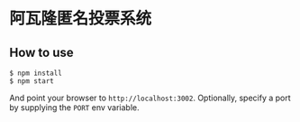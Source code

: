 
# 阿瓦隆匿名投票系统

## How to use

```
$ npm install
$ npm start
```

And point your browser to `http://localhost:3002`. Optionally, specify
a port by supplying the `PORT` env variable.
